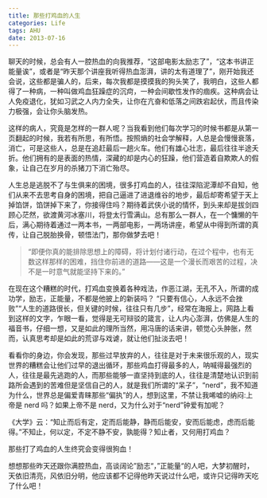 ```yaml
---
title: 那些打鸡血的人生
categories: Life
tags: AHU
date: 2013-07-16
---
```


聊天的时候，总会有人一腔热血的向我推荐，“这部电影太励志了”，“这本书讲正能量诶”，或者是“昨天那个讲座我听得热血澎湃，讲的太有道理了”，刚开始我还会说，这些都是骗人的，后来，每次我都是摸摸我的狗头笑了，我明白，这些人都得了一种病，一种叫做鸡血狂躁症的沉疴，一种会间歇性发作的痼疾。这种病会让人免疫退化，犹如习武之人内力全失，让你在亢奋和低落之间跌宕起伏，而且传染力极强，会让你头脑发热。

<!-- more -->

这样的病人，究竟是怎样的一群人呢？当我看到他们每次学习的时候书都是从第一页翻起的时候，我若有所思，有所悟。按照熵的社会学解释，人总是会慢慢衰落，消亡，可是这些人，总是在追赶最后一趟火车。他们有雄心壮志，最后往往半途夭折。他们拥有的是表面的热情，深藏的却是内心的狂躁，他们营造着自欺欺人的假象，让自己在岁月的杀猪刀下消亡殆尽。

人生总是逃脱不了与生俱来的困境，很多打鸡血的人，往往深陷泥潭却不自知，他们从来不去思考自身的困境，把自己逼进了进退维谷的地步，最后却寄希望于天上掉馅饼，馅饼掉下来了，你接得住吗？期待着武侠小说的情怀，到头来却是拔剑四顾心茫然，欲渡黄河冰塞川，将登太行雪满山。总有那么一群人，在一个慵懒的午后，满心期待着通过一两本书，一两部电影，一两场讲座，希望从中得到所谓的真传，让自己脱胎换骨，顿悟法门，那你做梦去吧！

> “即便你真的能排除思想上的障碍，将计划付诸行动，在过个程中，也有无数这样那样的困难，挡住你前进的道路——这是一个漫长而艰苦的过程，决不是一时意气就能坚持下来的。”

在现在这个糟糕的时代，打鸡血变换着各种戏法，作恶江湖，无孔不入，所谓的成功学，励志，正能量，不都是他披上的新装吗？ “只要有信心，人永远不会挫败”“人生的道路很长，但关键的时候，往往只有几步”，经常在海报上，网路上看到这样的文字，乍眼一看，觉得是无可辩驳的箴言，让人内心澎湃，仿佛是人生的福音书，仔细一想，又是如此的理所当然，用冯唐的话来讲，顿觉心头肿胀，然而，认真思考却是如此的荒谬与戏谑，就让他们扯淡去吧！

看看你的身边，你会发现，那些过早放弃的人，往往是对于未来很乐观的人，现实世界的糟糕会让他们过早的退出循环，那些鸡血打得最多的人，呐喊得最强烈的人，往往是最先逃跑的人，而那些能够一直坚持到底的人，往往是清楚地认识到前路所会遇到的苦难但是坚信自己的人，就是我们所谓的“呆子”，“nerd”，我不知道为什么，世界总是偏爱青睐那些“偏执”的人，想到这里，不禁让我唏嘘的纳闷:上帝是 nerd 吗？如果上帝不是 nerd，又为什么对于“nerd”钟爱有加呢？

《大学》云：“知止而后有定，定而后能静，静而后能安，安而后能虑，虑而后能得。”不知止，何以定，不定不静不安，孰能得？知止者，又何用打鸡血？

那些打了鸡血的人生终究会变得很狗血！

想想那些昨天还跟你满腔热血，高谈阔论”励志“，”正能量“的人吧，大梦初醒时，天依旧清亮，风依旧分明，他应该都不记得他昨天说过什么吧，或许只记得昨天吃了什么吧！
